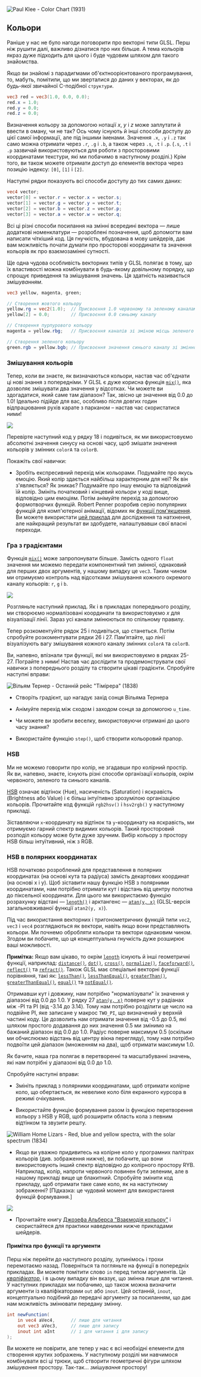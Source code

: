 ![Paul Klee - Color Chart (1931)](klee.jpg)

## Кольори

Раніше у нас не було нагоди поговорити про векторні типи GLSL. Перш ніж рушити далі, важливо дізнатися про них більше. А тема кольорів якраз дуже підходить для цього і буде чудовим шляхом для такого знайомства.

Якщо ви знайомі з парадигмами об'єктноорієнтованого програмування, то, мабуть, помітили, що ми зверталися до даних у векторах, як до будь-якої звичайної C-подібної `структури`.

```glsl
vec3 red = vec3(1.0, 0.0, 0.0);
red.x = 1.0;
red.y = 0.0;
red.z = 0.0;
```

Визначення кольору за допомогою нотації *x*, *y* і *z* може заплутати й ввести в оману, чи не так? Ось чому існують й інші способи доступу до цієї самої інформації, але під іншими іменами. Значення `.x`, `.y` і `.z` так само можна отримати через `.r`, `.g` і `.b`, а також через `.s`, `.t` і `.p`. (`.s`, `.t` і `.p` зазвичай використовуються для роботи з просторовими координатами текстури, які ми побачимо в наступному розділі.) Крім того, ви також можете отримати доступ до елементів вектора через позицію індексу: `[0]`, `[1]` і `[2]`.

Наступні рядки показують всі способи доступу до тих самих даних:

```glsl
vec4 vector;
vector[0] = vector.r = vector.x = vector.s;
vector[1] = vector.g = vector.y = vector.t;
vector[2] = vector.b = vector.z = vector.p;
vector[3] = vector.a = vector.w = vector.q;
```

Всі ці різні способи посилання на змінні всередині вектора — лише додаткові номенклатури — розроблені позначення, щоб допомогти вам написати чіткіший код. Ця гнучкість, вбудована в мову шейдерів, дає вам можливість почати думати про просторові координати та значення кольорів як про взаємозамінні сутності.

Ще одна чудова особливість векторних типів у GLSL полягає в тому, що їх властивості можна комбінувати в будь-якому довільному порядку, що спрощує приведення та змішування значень. Ця здатність називається *змішуванням*.

```glsl
vec3 yellow, magenta, green;

// Створення жовтого кольору
yellow.rg = vec2(1.0);  // Присвоєння 1.0 червоному та зеленому каналам
yellow[2] = 0.0;        // Присвоєння 0.0 синьому каналу

// Створення пурпурового кольору
magenta = yellow.rbg;   // Присвоєння каналів зі зміною місць зеленого і синього. rbg замість rgb

// Створення зеленого кольору
green.rgb = yellow.bgb; // Присвоєння значення синього каналу зі змінної "yellow" червоному і синьому каналам змінної "red"
```

### Змішування кольорів

Тепер, коли ви знаєте, як визначаються кольори, настав час об'єднати ці нові знання з попередніми. У GLSL є дуже корисна функція [`mix()`](../glossary/?lan=ua&search=mix), яка дозволяє змішувати два значення у відсотках. Чи можете ви здогадатися, який саме там діапазон? Так, звісно це значення від 0.0 до 1.0! Ідеально підійде для вас, особливо після довгих годин відпрацювання рухів карате з парканом – настав час скористатися ними!

![](mix-f.jpg)

Перевірте наступний код у рядку 18 і подивіться, як ми використовуємо абсолютні значення синусу на основі часу, щоб змішати значення кольорів у змінних `colorA` та `colorB`.

<div class="codeAndCanvas" data="mix.frag"></div>

Покажіть свої навички:

* Зробіть експресивний перехід між кольорами. Подумайте про якусь емоцію. Який колір здається найбільш характерним для неї? Як він з'являється? Як зникає? Подумайте про іншу емоцію та відповідний їй колір. Змініть початковий і кінцевий кольори у коді вище, відповідно цим емоціям. Потім анімуйте перехід за допомогою формотворчих функцій. Robert Penner розробив серію популярних функцій для комп'ютерної анімації, відомих як [функції пом'якшення](http://easings.net/). Ви можете використати [цей приклад](../edit.php#06/easing.frag) для дослідження та натхнення, але найкращий результат ви здобудете, налаштувавши свої власні переходи.

### Гра з градієнтами

Функція [`mix()`](../glossary/?lan=ua&search=mix) може запропонувати більше. Замість одного `float` значення ми можемо передати компонентний тип змінної, однаковий для перших двох аргументів, у нашому випадку це `vec3`. Таким чином ми отримуємо контроль над відсотками змішування кожного окремого каналу кольорів: `r`, `g` і `b`.

![](mix-vec.jpg)

Розгляньте наступний приклад. Як і в прикладах попереднього розділу, ми створюємо нормалізовані координати та використовуємо *x* для візуалізації лінії. Зараз усі канали змінюються по спільному правилу.

Тепер розкоментуйте рядок 25 і подивіться, що станеться. Потім спробуйте розкоментувати рядки 26 і 27. Пам’ятайте, що лінії візуалізують вагу змішування кожного каналу змінних `colorA` та `colorB`.

<div class="codeAndCanvas" data="gradient.frag"></div>

Ви, напевно, впізнали три функції, які ми використовуємо в рядках 25-27. Пограйте з ними! Настав час дослідити та продемонструвати свої навички з попереднього розділу та створити цікаві градієнти. Спробуйте наступні вправи:

![Вільям Тернер - Останній рейс "Тімірера" (1838)](turner.jpg)

* Створіть градієнт, що нагадує захід сонця Вільяма Тернера

* Анімуйте перехід між сходом і заходом сонця за допомогою `u_time`.

* Чи можете ви зробити веселку, використовуючи отримані до цього часу знання?

* Використайте функцію `step()`, щоб створити кольоровий прапор.

### HSB

Ми не можемо говорити про колір, не згадавши про колірний простір. Як ви, напевно, знаєте, існують різні способи організації кольорів, окрім червоного, зеленого та синього каналів.

[HSB](http://en.wikipedia.org/wiki/HSL_and_HSV) означає відтінок (Hue), насиченість (Saturation) і яскравість (Brightness або Value) і є більш інтуїтивно зрозумілою організацією кольорів. Прочитайте код функцій `rgb2hsv()` і `hsv2rgb()` у наступному прикладі.

Зіставляючи `x`-координату на відтінок та `y`-координату на яскравість, ми отримуємо гарний спектр видимих кольорів. Такий просторовий розподіл кольору може бути дуже зручним. Вибір кольору з простору HSB більш інтуїтивний, ніж з RGB.

<div class="codeAndCanvas" data="hsb.frag"></div>

### HSB в полярних координатах

HSB початково розроблений для представлення в полярних координатах (на основі кута та радіуса) замість декартових координат (на основі x і y). Щоб зіставити нашу функцію HSB з полярними координатами, нам потрібно отримати кут і відстань від центру полотна до піксельної координати. Для цього ми використаємо функцію розрахунку відстані — [`length()`](../glossary/?lan=ua&search=length) і арктангенс — [`atan(y, x)`](../glossary/?lan=ua&search=atan) (GLSL-версія загальновживаної функції `atan2(y, x)`). 

Під час використання векторних і тригонометричних функцій типи `vec2`, `vec3` і `vec4` розглядаються як вектори, навіть якщо вони представляють кольори. Ми почнемо обробляти кольори та вектори однаковим чином. Згодом ви побачите, що ця концептуальна гнучкість дуже розширює ваші можливості.

**Примітка:** Якщо вам цікаво, то окрім [`length`](../glossary/?lan=ua&search=length) існують й інші геометричні функції, наприклад: [`distance()`](../glossary/?lan=ua&search=distance), [`dot()`](../glossary/?lan=ua&search=dot), [`cross()`](../glossary/?lan=ua&search=cross), [`normalize()`](../glossary/?lan=ua&search=normalize), [`faceforward()`](../glossary/?lan=ua&search=faceforward), [`reflect()`](../glossary/?lan=ua&search=reflect) та [`refract()`](../glossary/?lan=ua&search=refract). Також GLSL має спеціальні векторні функції порівняння, такі як: [`lessThan()`](../glossary/?lan=ua&search=lessThan), [`lessThanEqual()`](../glossary/?lan=ua&search=lessThanEqual), [`greaterThan()`](../glossary/?lan=ua&search=greaterThan), [`greaterThanEqual()`](../glossary/?lan=ua&search=greaterThanEqual), [`equal()`](../glossary/?lan=ua&search=equal) та [`notEqual()`](../glossary/?lan=ua&search=notEqual).

Отримавши кут і довжину, нам потрібно "нормалізувати" їх значення у діапазоні від 0.0 до 1.0. У рядку 27 [`atan(y, x)`](../glossary/?lan=ua&search=atan) поверне кут у радіанах між -PI та PI (від -3.14 до 3.14). Тому нам потрібно розділити це число на подвійне PI, яке записане у макрос `TWO_PI`, що визначений у верхній частині коду. Це дозволить нам отримати значення від -0.5 до 0.5, які шляхом простого додавання до них значення 0.5 ми змінимо на бажаний діапазон від 0.0 до 1.0. Радіус поверне максимум 0.5 (оскільки ми обчислюємо відстань від центру вікна перегляду), тому нам потрібно подвоїти цей діапазон (множенням на два), щоб отримати максимум 1.0.

Як бачите, наша гра полягає в перетворенні та масштабуванні значень, які нам потрібні у діапазоні від 0.0 до 1.0.

<div class="codeAndCanvas" data="hsb-colorwheel.frag"></div>

Спробуйте наступні вправи:

* Змініть приклад з полярними координатами, щоб отримати колірне коло, що обертається, як невелике коло біля екранного курсора в режимі очікування.

* Використайте функцію формування разом із функцією перетворення кольору з HSB у RGB, щоб розширити область кола з певним відтінком та звузити решту.

![William Home Lizars - Red, blue and yellow spectra, with the solar spectrum (1834)](spectrums.jpg)

* Якщо ви уважно придивитесь на колірне коло у програмних палітрах кольорів (див. зображення нижче), ви побачите, що вони використовують інший спектр відповідно до колірного простору RYB. Наприклад, колір, напроти червоного повинен бути зеленим, але в нашому прикладі вище це блакитний. Спробуйте змінити код прикладу, щоб отримати таке саме коло, як на наступному зображенні? [Підказка: це чудовий момент для використання функцій формування.]

![](colorwheel.png)

* Прочитайте книгу [Джозефа Альберса "Взаємодія кольору"](http://www.goodreads.com/book/show/111113.Interaction_of_Color) і скористайтеся для практики наведеними нижче прикладами шейдерів.

<div class="glslGallery" data="160505191155,160505193939,160505200330,160509131554,160509131509,160509131420,160509131240" data-properties="clickRun:editor,openFrameIcon:false,showAuthor:false"></div>

#### Примітка про функції та аргументи

Перш ніж перейти до наступного розділу, зупинімось і трохи перемотаємо назад. Поверніться та погляньте на функції в попередніх прикладах. Ви можете помітити слово `in` перед типом аргументів. Це [*кваліфікатор*](http://www.shaderific.com/glsl-qualifiers/#inputqualifier), і в цьому випадку він вказує, що змінна лише для читання. У наступних прикладах ми побачимо, що також можна визначити аргументи із кваліфікаторами `out` або `inout`. Цей останній, `inout`, концептуально подібний до передачі аргументу за посиланням, що дає нам можливість змінювати передану змінну.

```glsl
int newFunction(
    in vec4 aVec4,      // лише для читання
    out vec3 aVec3,     // лише для запису
    inout int aInt      // і для читання і для запису
);
```

Ви можете не повірити, але тепер у нас є всі необхідні елементи для створення крутих зображень. У наступному розділі ми навчимося комбінувати всі ці трюки, щоб створити геометричні фігури шляхом *змішування* простору. Так-так... *змішування* простору!
